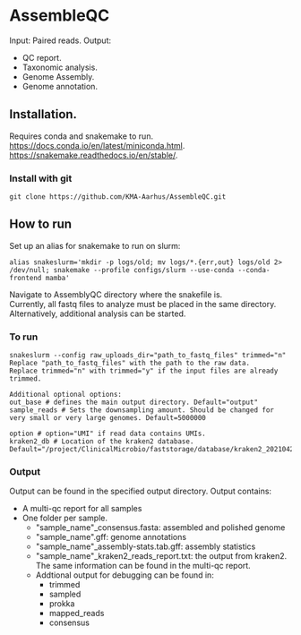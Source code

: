 # AssembleQC
Input: Paired reads.
Output:  
- QC report. 
- Taxonomic analysis. 
- Genome Assembly. 
- Genome annotation. 
## Installation. 
Requires conda and snakemake to run.  
https://docs.conda.io/en/latest/miniconda.html. 
https://snakemake.readthedocs.io/en/stable/. 
### Install with git
```
git clone https://github.com/KMA-Aarhus/AssembleQC.git
```
## How to run
Set up an alias for snakemake to run on slurm:
```
alias snakeslurm='mkdir -p logs/old; mv logs/*.{err,out} logs/old 2> /dev/null; snakemake --profile configs/slurm --use-conda --conda-frontend mamba'
```
Navigate to AssemblyQC directory where the snakefile is.  
Currently, all fastq files to analyze must be placed in the same directory. Alternatively, additional analysis can be started.
### To run 
```
snakeslurm --config raw_uploads_dir="path_to_fastq_files" trimmed="n"
Replace "path_to_fastq_files" with the path to the raw data.
Replace trimmed="n" with trimmed="y" if the input files are already trimmed.

Additional optional options:
out_base # defines the main output directory. Default="output"
sample_reads # Sets the downsampling amount. Should be changed for very small or very large genomes. Default=5000000

option # option="UMI" if read data contains UMIs. 
kraken2_db # Location of the kraken2 database. Default="/project/ClinicalMicrobio/faststorage/database/kraken2_20210423"
```

### Output
Output can be found in the specified output directory. Output contains:
* A multi-qc report for all samples
* One folder per sample.
  * "sample_name"_consensus.fasta: assembled and polished genome
  * "sample_name".gff: genome annotations
  * "sample_name"_assembly-stats.tab.gff: assembly statistics
  * "sample_name"_kraken2_reads_report.txt: the output from kraken2. The same information can be found in the multi-qc report.
  * Addtional output for debugging can be found in:
    * trimmed
    * sampled
    * prokka
    * mapped_reads
    * consensus



